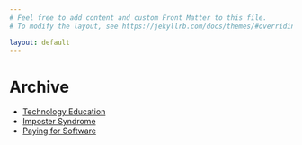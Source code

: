 ```yaml
---
# Feel free to add content and custom Front Matter to this file.
# To modify the layout, see https://jekyllrb.com/docs/themes/#overriding-theme-defaults

layout: default
---
```


<h1>Archive</h1>
<ul>
<li><a href="{{ site.baseurl }}{% post_url 2018-10-27-techeducation %}">Technology Education</a></li>
<li><a href="{{ site.baseurl }}{% post_url 2018-11-08-impostersyndrome %}">Imposter Syndrome</a></li>
<li><a href="{{ site.baseurl }}{% post_url 2018-11-18-payingforsoftware %}">Paying for Software</a></li>
</ul>
